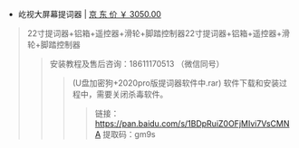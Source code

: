 - 屹视大屏幕提词器 | [京 东 价 ￥ 3050.00](https://item.jd.com/10030131096286.html) 
> 22寸提词器+铝箱+遥控器+滑轮+脚踏控制器22寸提词器+铝箱+遥控器+滑轮+脚踏控制器
>> 安装教程及售后咨询：18611170513 （微信同号）
>>> (U盘加密狗+2020pro版提词器软件中.rar) 软件下载和安装过程中，需要关闭杀毒软件。
>>>> 链接：https://pan.baidu.com/s/1BDpRuiZ0OFjMIvi7VsCMNA  提取码：gm9s


